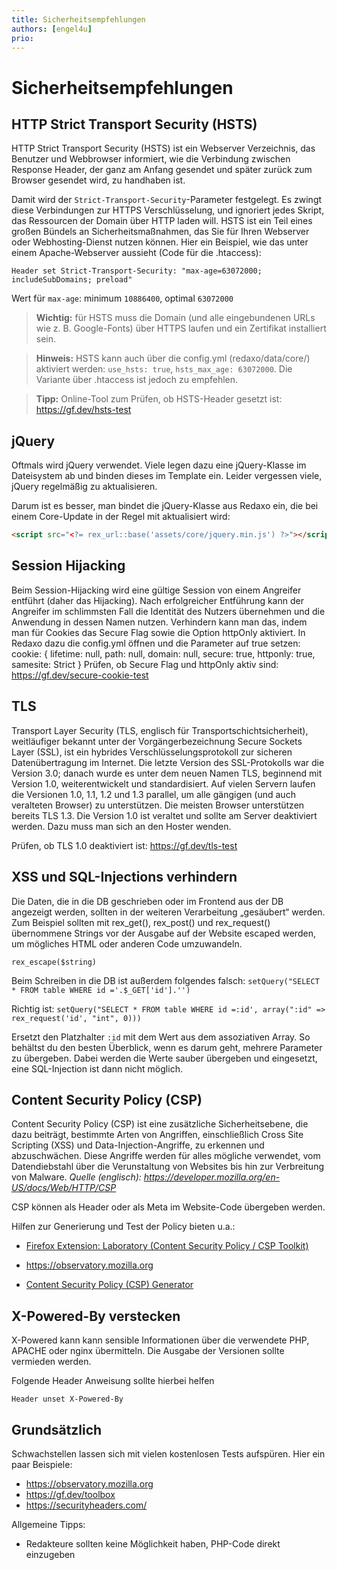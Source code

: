 ```yaml
---
title: Sicherheitsempfehlungen
authors: [engel4u]
prio:
---
```


# Sicherheitsempfehlungen

## HTTP Strict Transport Security (HSTS)

HTTP Strict Transport Security (HSTS) ist ein Webserver Verzeichnis, das Benutzer und Webbrowser informiert, wie die Verbindung zwischen Response Header, der ganz am Anfang gesendet und später zurück zum Browser gesendet wird, zu handhaben ist.

Damit wird der `Strict-Transport-Security`-Parameter festgelegt. Es zwingt diese Verbindungen zur HTTPS Verschlüsselung, und ignoriert jedes Skript, das Ressourcen der Domain über HTTP laden will. HSTS ist ein Teil eines großen Bündels an Sicherheitsmaßnahmen, das Sie für Ihren Webserver oder Webhosting-Dienst nutzen können.
Hier ein Beispiel, wie das unter einem Apache-Webserver aussieht (Code für die .htaccess):

```text
Header set Strict-Transport-Security: "max-age=63072000; includeSubDomains; preload"
```

Wert für `max-age`: minimum `10886400`, optimal `63072000`

> **Wichtig:** für HSTS muss die Domain (und alle eingebundenen URLs wie z. B. Google-Fonts) über HTTPS laufen und ein Zertifikat installiert sein.

> **Hinweis:** HSTS kann auch über die config.yml (redaxo/data/core/) aktiviert werden: `use_hsts: true`, `hsts_max_age: 63072000`. Die Variante über .htaccess ist jedoch zu empfehlen.

> **Tipp:** Online-Tool zum Prüfen, ob HSTS-Header gesetzt ist: https://gf.dev/hsts-test 

## jQuery

Oftmals wird jQuery verwendet. Viele legen dazu eine jQuery-Klasse im Dateisystem ab und binden dieses im Template ein. Leider vergessen viele, jQuery regelmäßig zu aktualisieren.

Darum ist es besser, man bindet die jQuery-Klasse aus Redaxo ein, die bei einem Core-Update in der Regel mit aktualisiert wird:

```html
<script src="<?= rex_url::base('assets/core/jquery.min.js') ?>"></script>
```

## Session Hijacking

Beim Session-Hijacking wird eine gültige Session von einem Angreifer entführt (daher das Hijacking). Nach erfolgreicher Entführung kann der Angreifer im schlimmsten Fall die Identität des Nutzers übernehmen und die Anwendung in dessen Namen nutzen. 
Verhindern kann man das, indem man für Cookies das Secure Flag sowie die Option httpOnly aktiviert. In Redaxo dazu die config.yml öffnen und die Parameter auf true setzen:
cookie: { lifetime: null, path: null, domain: null, secure: true, httponly: true, samesite: Strict }
Prüfen, ob Secure Flag und httpOnly aktiv sind: https://gf.dev/secure-cookie-test

## TLS
Transport Layer Security (TLS, englisch für Transportschichtsicherheit), weitläufiger bekannt unter der Vorgängerbezeichnung Secure Sockets Layer (SSL), ist ein hybrides Verschlüsselungsprotokoll zur sicheren Datenübertragung im Internet. Die letzte Version des SSL-Protokolls war die Version 3.0; danach wurde es unter dem neuen Namen TLS, beginnend mit Version 1.0, weiterentwickelt und standardisiert. Auf vielen Servern laufen die Versionen 1.0, 1.1, 1.2 und 1.3 parallel, um alle gängigen (und auch veralteten Browser) zu unterstützen. 
Die meisten Browser unterstützen bereits TLS 1.3. Die Version 1.0 ist veraltet und sollte am Server deaktiviert werden. Dazu muss man sich an den Hoster wenden. 

Prüfen, ob TLS 1.0 deaktiviert ist: https://gf.dev/tls-test 

## XSS und SQL-Injections verhindern

Die Daten, die in die DB geschrieben oder im Frontend aus der DB angezeigt werden, sollten in der weiteren Verarbeitung „gesäubert“ werden. Zum Beispiel sollten mit rex_get(), rex_post() und rex_request() übernommene Strings vor der Ausgabe auf der Website escaped werden, um mögliches HTML oder anderen Code umzuwandeln.

`rex_escape($string)`

Beim Schreiben in die DB ist außerdem folgendes falsch: `setQuery("SELECT * FROM table WHERE id ='.$_GET['id'].'')`

Richtig ist: `setQuery("SELECT * FROM table WHERE id =:id', array(":id" => rex_request('id', "int", 0)))`

Ersetzt den Platzhalter `:id` mit dem Wert aus dem assoziativen Array. So behältst du den besten Überblick, wenn es darum geht, mehrere Parameter zu übergeben. Dabei werden die Werte sauber übergeben und eingesetzt, eine SQL-Injection ist dann nicht möglich.

## Content Security Policy (CSP) 

Content Security Policy (CSP) ist eine zusätzliche Sicherheitsebene, die dazu beiträgt, bestimmte Arten von Angriffen, einschließlich Cross Site Scripting (XSS) und Data-Injection-Angriffe, zu erkennen und abzuschwächen. Diese Angriffe werden für alles mögliche verwendet, vom Datendiebstahl über die Verunstaltung von Websites bis hin zur Verbreitung von Malware.
<i>Quelle (englisch): https://developer.mozilla.org/en-US/docs/Web/HTTP/CSP</i>

CSP können als Header oder als Meta im Website-Code übergeben werden. 

Hilfen zur Generierung und Test der Policy bieten u.a.:

- [Firefox Extension: Laboratory (Content Security Policy / CSP Toolkit)](https://addons.mozilla.org/de/firefox/addon/laboratory-by-mozilla/)

- https://observatory.mozilla.org

- [Content Security Policy (CSP) Generator](https://csper.io/generator)


## X-Powered-By verstecken

X-Powered kann kann sensible Informationen über die verwendete PHP, APACHE oder nginx übermitteln. Die Ausgabe der Versionen sollte vermieden werden. 

Folgende Header Anweisung sollte hierbei helfen

`Header unset X-Powered-By`



## Grundsätzlich

Schwachstellen lassen sich mit vielen kostenlosen Tests aufspüren. Hier ein paar Beispiele:

- https://observatory.mozilla.org
- https://gf.dev/toolbox
- https://securityheaders.com/

Allgemeine Tipps:
* Redakteure sollten keine Möglichkeit haben, PHP-Code direkt einzugeben
